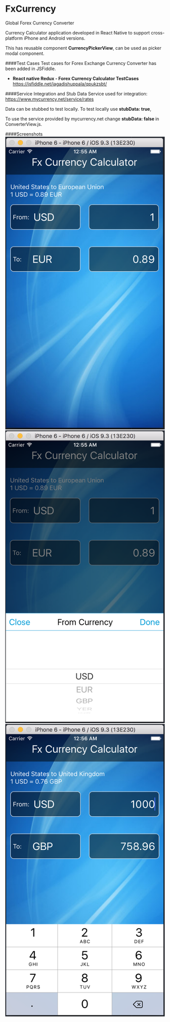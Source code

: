 # FxCurrency
Global Forex Currency Converter


Currency Calculator application developed in React Native to support cross-platform iPhone and Android versions.

This has reusable component <b>CurrencyPickerView</b>, can be used as picker modal component.

####Test Cases
Test cases for Forex Exchange Currency Converter has been added in JSFiddle.
- <b>React native Redux - Forex Currency Calculator TestCases</b>
https://jsfiddle.net/jagadishuppala/qpukzsbt/

####Service Integration and Stub Data
Service used for integration: https://www.mycurrency.net/service/rates

Data can be stubbed to test locally. To test locally use <b>stubData: true</b>,

To use the service provided by mycurrency.net change <b>stubData: false </b> in ConverterView.js.

####Screenshots
![ui](./demo/Fx_Currency_1.png)
![ui](./demo/Fx_Currency_2.png)
![ui](./demo/Fx_Currency_3.png)

